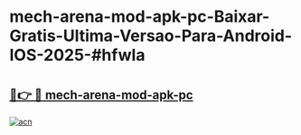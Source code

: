 # mech-arena-mod-apk-pc-Baixar-Gratis-Ultima-Versao-Para-Android-IOS-2025-#hfwla

# <h2><a href="https://ainizakaria.my?title=mech-arena-mod-apk-pc&ref=24M">🔗👉 🔴 mech-arena-mod-apk-pc</a></h2>

[![acn](https://github.com/user-attachments/assets/0f9c940e-d8b0-45ae-aac7-cd30a18b3e1c)](https://ainizakaria.my?title=mech-arena-mod-apk-pc&ref=24M)

